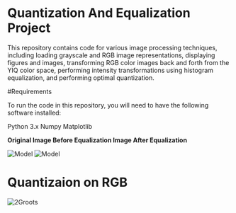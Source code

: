 # Quantization And Equalization Project

This repository contains code for various image processing techniques, including loading grayscale and RGB image representations, displaying figures and images, transforming RGB color images back and forth from the YIQ color space, performing intensity transformations using histogram equalization, and performing optimal quantization.

#Requirements

To run the code in this repository, you will need to have the following software installed:

  Python 3.x
  Numpy
  Matplotlib


**Original Image Before Equalization                         Image After Equalization**


![Model](https://github.com/danielperretzhuji/Quantization-And-Equalization/assets/77243090/34e5fa79-4be0-4a27-9bb8-6e66bb7c57d7) 
![Model](https://github.com/danielperretzhuji/Quantization-And-Equalization/assets/77243090/22116094-441a-4b3e-95d7-29617095daa7)






# Quantizaion on RGB 

![2Groots](https://github.com/danielperretzhuji/Quantization-And-Equalization/assets/77243090/f0477b28-084f-451c-b50f-b0f093baecb2)
